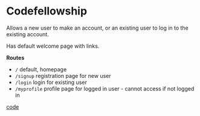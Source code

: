 # Codefellowship

Allows a new user to make an account, or an existing user to log in to the existing account.

Has default welcome page with links.

**Routes**

+ `/` default, homepage
+ `/signup` registration page for new user
+ `/login` login for existing user
+ `/myprofile` profile page for logged in user - cannot access if not logged in

[code](./src/main/java/com.thefuzzydragon.jen.codefellowship)
